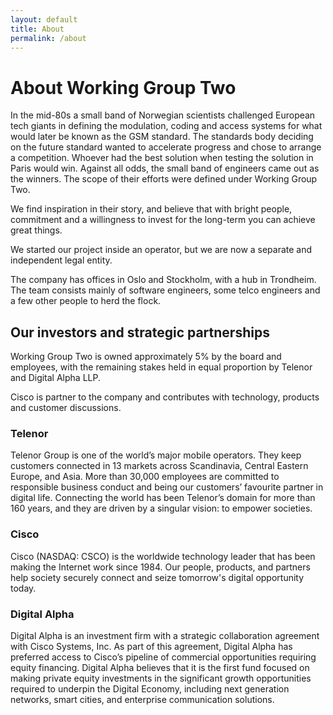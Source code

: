```yaml
---
layout: default
title: About
permalink: /about
---
```


# About Working Group Two

In the mid-80s a small band of Norwegian scientists challenged European tech giants in defining the modulation, coding and access systems for what would later be known as the GSM standard. The standards body deciding on the future standard wanted to accelerate progress and chose to arrange a competition. Whoever had the best solution when testing the solution in Paris would win. Against all odds, the small band of engineers came out as the winners. The scope of their efforts were defined under Working Group Two.

We find inspiration in their story, and believe that with bright people, commitment and a willingness to invest for the long-term you can achieve great things.

We started our project inside an operator,  but we are now a separate and independent legal entity. 

The company has offices in Oslo and Stockholm, with a hub in Trondheim. The team consists mainly of software engineers, some telco engineers and a few other people to herd the flock. 

## Our investors and strategic partnerships

Working Group Two is owned approximately 5% by the board and employees, with the remaining stakes held in equal proportion by Telenor and Digital Alpha LLP. 

Cisco is partner to the company and contributes with technology, products and customer discussions.

### Telenor

Telenor Group is one of the world’s major mobile operators. They keep customers connected in 13 markets across Scandinavia, Central Eastern Europe, and Asia. More than 30,000 employees are committed to responsible business conduct and being our customers’ favourite partner in digital life. Connecting the world has been Telenor’s domain for more than 160 years, and they are driven by a singular vision: to empower societies.

### Cisco 

Cisco (NASDAQ: CSCO) is the worldwide technology leader that has been making the Internet work since 1984. Our people, products, and partners help society securely connect and seize tomorrow's digital opportunity today. 

### Digital Alpha

Digital Alpha is an investment firm with a strategic collaboration agreement with Cisco Systems, Inc. As part of this agreement, Digital Alpha has preferred access to Cisco’s pipeline of commercial opportunities requiring equity financing. Digital Alpha believes that it is the first fund focused on making private equity investments in the significant growth opportunities required to underpin the Digital Economy, including next generation networks, smart cities, and enterprise communication solutions.
